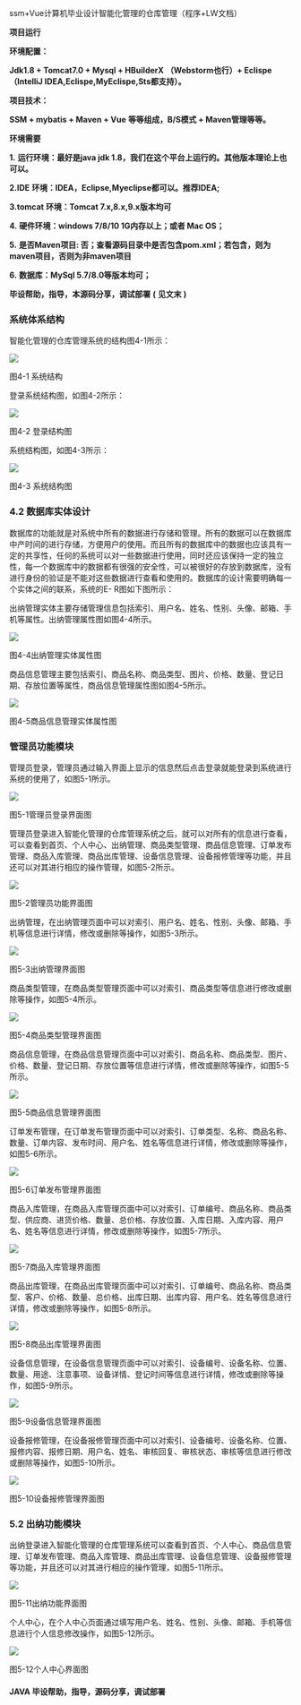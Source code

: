 ssm+Vue计算机毕业设计智能化管理的仓库管理（程序+LW文档）

**项目运行**

**环境配置：**

**Jdk1.8 + Tomcat7.0 + Mysql + HBuilderX** **（Webstorm也行）+ Eclispe（IntelliJ
IDEA,Eclispe,MyEclispe,Sts都支持）。**

**项目技术：**

**SSM + mybatis + Maven + Vue** **等等组成，B/S模式 + Maven管理等等。**

**环境需要**

**1.** **运行环境：最好是java jdk 1.8，我们在这个平台上运行的。其他版本理论上也可以。**

**2.IDE** **环境：IDEA，Eclipse,Myeclipse都可以。推荐IDEA;**

**3.tomcat** **环境：Tomcat 7.x,8.x,9.x版本均可**

**4.** **硬件环境：windows 7/8/10 1G内存以上；或者 Mac OS；**

**5.** **是否Maven项目: 否；查看源码目录中是否包含pom.xml；若包含，则为maven项目，否则为非maven项目**

**6.** **数据库：MySql 5.7/8.0等版本均可；**

**毕设帮助，指导，本源码分享，调试部署** **(** **见文末** **)**

### 系统体系结构

智能化管理的仓库管理系统的结构图4-1所示：

![](./res/4c556db8e69d4b588f332f1cfc365006.png)

图4-1 系统结构

登录系统结构图，如图4-2所示：

![](./res/56bb5f36d8624899b0ac7fe92b72abe1.png)

图4-2 登录结构图

系统结构图，如图4-3所示：

![](./res/7667d60caa8c460d8e0d3a9cc97b4886.png)

图4-3 系统结构图

### 4.2 数据库实体设计

数据库的功能就是对系统中所有的数据进行存储和管理。所有的数据可以在数据库中产时间的进行存储，方便用户的使用。而且所有的数据库中的数据也应该具有一定的共享性，任何的系统可以对一些数据进行使用，同时还应该保持一定的独立性，每一个数据库中的数据都有很强的安全性，可以被很好的存放到数据库，没有进行身份的验证是不能对这些数据进行查看和使用的。数据库的设计需要明确每一个实体之间的联系，系统的E-
R图如下图所示：

出纳管理实体主要存储管理信息包括索引、用户名、姓名、性别、头像、邮箱、手机等属性。出纳管理属性图如图4-4所示。

![](./res/35abcf3c4c1c41ac8b9cb4244957f58c.png)

图4-4出纳管理实体属性图

商品信息管理主要包括索引、商品名称、商品类型、图片、价格、数量、登记日期、存放位置等属性，商品信息管理属性图如图4-5所示。

![](./res/e56a4b4f2c124e2e9b4cab3a03d008fa.png)

图4-5商品信息管理实体属性图

### 管理员功能模块

管理员登录，管理员通过输入界面上显示的信息然后点击登录就能登录到系统进行系统的使用了，如图5-1所示。

![](./res/13eabf21c7494e2c9479c771810b6c4c.png)

图5-1管理员登录界面图

管理员登录进入智能化管理的仓库管理系统之后，就可以对所有的信息进行查看，可以查看到首页、个人中心、出纳管理、商品类型管理、商品信息管理、订单发布管理、商品入库管理、商品出库管理、设备信息管理、设备报修管理等功能，并且还可以对其进行相应的操作管理，如图5-2所示。

![](./res/e6d5ca5aa7494ead992e31e4cfe50066.png)

图5-2管理员功能界面图

出纳管理，在出纳管理页面中可以对索引、用户名、姓名、性别、头像、邮箱、手机等信息进行详情，修改或删除等操作，如图5-3所示。

![](./res/7278c47d056a48838be46925eb77aa14.png)

图5-3出纳管理界面图

商品类型管理，在商品类型管理页面中可以对索引、商品类型等信息进行修改或删除等操作，如图5-4所示。

![](./res/148d0c33ffea4666b7983a5cc907d7e6.png)

图5-4商品类型管理界面图

商品信息管理，在商品信息管理页面中可以对索引、商品名称、商品类型、图片、价格、数量、登记日期、存放位置等信息进行详情，修改或删除等操作，如图5-5所示。

![](./res/e46b7dfe354044ca80091a6e4afe466f.png)

图5-5商品信息管理界面图

订单发布管理，在订单发布管理页面中可以对索引、订单类型、名称、商品名称、数量、订单内容、发布时间、用户名、姓名等信息进行详情，修改或删除等操作，如图5-6所示。

![](./res/f261210969314d6eb3e7a42c1189e5f9.png)

图5-6订单发布管理界面图

商品入库管理，在商品入库管理页面中可以对索引、订单编号、商品名称、商品类型、供应商、进货价格、数量、总价格、存放位置、入库日期、入库内容、用户名、姓名等信息进行详情，修改或删除等操作，如图5-7所示。

![](./res/d6a0986580864780b1ab5a25854eb6db.png)

图5-7商品入库管理界面图

商品出库管理，在商品出库管理页面中可以对索引、订单编号、商品名称、商品类型、客户、价格、数量、总价格、出库日期、出库内容、用户名、姓名等信息进行详情，修改或删除等操作，如图5-8所示。

![](./res/9c085fa36f7b40919a3b1334f978299a.png)

图5-8商品出库管理界面图

设备信息管理，在设备信息管理页面中可以对索引、设备编号、设备名称、位置、数量、用途、注意事项、设备详情、登记时间等信息进行详情，修改或删除等操作，如图5-9所示。

![](./res/1e3d5252403f42a08f7e95c58ec16b02.png)

图5-9设备信息管理界面图

设备报修管理，在设备报修管理页面中可以对索引、设备编号、设备名称、位置、报修内容、报修日期、用户名、姓名、审核回复、审核状态、审核等信息进行修改或删除等操作，如图5-10所示。

![](./res/83cc733bebcf47d48e6b71679cf76f70.png)

图5-10设备报修管理界面图

### 5.2 出纳功能模块

出纳登录进入智能化管理的仓库管理系统可以查看到首页、个人中心、商品信息管理、订单发布管理、商品入库管理、商品出库管理、设备信息管理、设备报修管理等功能，并且还可以对其进行相应的操作管理，如图5-11所示。

![](./res/08a28b9961ef4955aee098d4097677ff.png)

图5-11出纳功能界面图

个人中心，在个人中心页面通过填写用户名、姓名、性别、头像、邮箱、手机等信息进行个人信息修改操作，如图5-12所示。

![](./res/4ab39da830d24d01a1fb4f6b95d71fb2.png)

图5-12个人中心界面图

#### **JAVA** **毕设帮助，指导，源码分享，调试部署**

